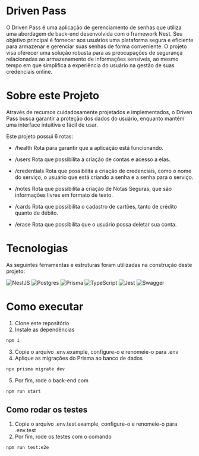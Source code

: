 # Driven Pass

O Driven Pass é uma aplicação de gerenciamento de senhas que utiliza uma abordagem de back-end desenvolvida com o framework Nest. Seu objetivo principal é fornecer aos usuários uma plataforma segura e eficiente para armazenar e gerenciar suas senhas de forma conveniente. O projeto visa oferecer uma solução robusta para as preocupações de segurança relacionadas ao armazenamento de informações sensíveis, ao mesmo tempo em que simplifica a experiência do usuário na gestão de suas credenciais online.

# Sobre este Projeto

Através de recursos cuidadosamente projetados e implementados, o Driven Pass busca garantir a proteção dos dados do usuário, enquanto mantém uma interface intuitiva e fácil de usar.

Este projeto possui 6 rotas:

- /health
Rota para garantir que a aplicação está funcionando.

- /users
Rota que possibilita a criação de contas e acesso a elas.

- /credentials
Rota que possibilita a criação de credenciais, como o nome do serviço, o usuário que está criando a senha e a senha para o serviço.

- /notes
Rota que possibilita a criação de Notas Seguras, que são informações livres em formato de texto.

- /cards
Rota que possibilita o cadastro de cartões, tanto de crédito quanto de débito.

- /erase
Rota que possibilita que o usuário possa deletar sua conta.

# Tecnologias

As seguintes ferramentas e estruturas foram utilizadas na construção deste projeto:

![NestJS](https://img.shields.io/badge/nestjs-%23E0234E.svg?style=for-the-badge&logo=nestjs&logoColor=white)
![Postgres](https://img.shields.io/badge/postgres-%23316192.svg?style=for-the-badge&logo=postgresql&logoColor=white)
![Prisma](https://img.shields.io/badge/Prisma-3982CE?style=for-the-badge&logo=Prisma&logoColor=white)
![TypeScript](https://img.shields.io/badge/typescript-%23007ACC.svg?style=for-the-badge&logo=typescript&logoColor=white)
![Jest](https://img.shields.io/badge/-jest-%23C21325?style=for-the-badge&logo=jest&logoColor=white)
![Swagger](https://img.shields.io/badge/-Swagger-%23Clojure?style=for-the-badge&logo=swagger&logoColor=white)

# Como executar

1. Clone este repositório
2. Instale as dependências
```bash
npm i
```
3. Copie o arquivo .env.example, configure-o e renomeie-o para .env
4. Aplique as migrações do Prisma ao banco de dados
```bash
npx prisma migrate dev
```
5. Por fim, rode o back-end com
```bash
npm run start
```

## Como rodar os testes

1. Copie o arquivo .env.test.example, configure-o e renomeie-o para .env.test
2. Por fim, rode os testes com o comando
```bash
npm run test:e2e
```
